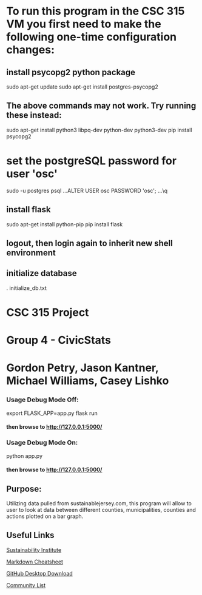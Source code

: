 # To run this program in the CSC 315 VM you first need to make the following one-time configuration changes:
## install psycopg2 python package
sudo apt-get update
sudo apt-get install postgres-psycopg2
## The above commands may not work. Try running these instead:
sudo apt-get install python3 libpq-dev python-dev python3-dev
pip install psycopg2
# set the postgreSQL password for user 'osc'
sudo -u postgres psql
...ALTER USER osc PASSWORD 'osc';
...\q
## install flask
sudo apt-get install python-pip
pip install flask
## logout, then login again to inherit new shell environment
## initialize database
. initialize_db.txt

# CSC 315 Project
# Group 4 - CivicStats
# Gordon Petry, Jason Kantner, Michael Williams, Casey Lishko
### Usage Debug Mode Off:
export FLASK_APP=app.py
flask run
#### then browse to http://127.0.0.1:5000/
### Usage Debug Mode On:
python app.py
#### then browse to http://127.0.0.1:5000/
## Purpose:
Utilizing data pulled from sustainablejersey.com, this
program will allow to user to look at data between different
counties, municipalities, counties and actions plotted on
a bar graph.

## Useful Links

[Sustainability Institute](https://si.tcnj.edu/)

[Markdown Cheatsheet](https://github.com/adam-p/markdown-here/wiki/Markdown-Cheatsheet)

[GitHub Desktop Download](https://desktop.github.com/)

[Community List](http://www.sustainablejersey.com/fileadmin/media/Homepage/Final_11_X_17_SJ_Communities_Poster.pdf)
